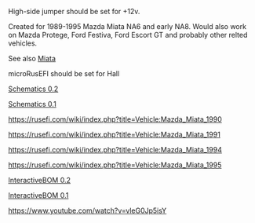 
High-side jumper should be set for +12v.

Created for 1989-1995 Mazda Miata NA6 and early NA8. Would also work on Mazda Protege, Ford Festiva, Ford Escort GT and probably other relted vehicles.

See also [Miata](Miata)

microRusEFI should be set for Hall

[Schematics 0.2](https://github.com/rusefi/rusefi_documentation/raw/master/Hardware/pnp_microRusEfi_48na/microrusefi48adapter_0.2.pdf)

[Schematics 0.1](https://github.com/rusefi/rusefi_documentation/raw/master/Hardware/pnp_microRusEfi_48na/microrusefi48adapter_0.1.pdf)


https://rusefi.com/wiki/index.php?title=Vehicle:Mazda_Miata_1990

https://rusefi.com/wiki/index.php?title=Vehicle:Mazda_Miata_1991

https://rusefi.com/wiki/index.php?title=Vehicle:Mazda_Miata_1994

https://rusefi.com/wiki/index.php?title=Vehicle:Mazda_Miata_1995


[InteractiveBOM 0.2](https://rusefi.com/docs/ibom/hw48na_V0.2.html)

[InteractiveBOM 0.1](https://rusefi.com/docs/ibom/hw48na_V0.1.html)

https://www.youtube.com/watch?v=vleG0Jp5isY
